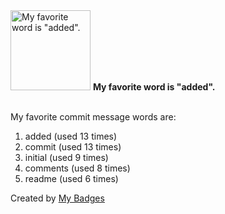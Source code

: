 <img src="https://my-badges.github.io/my-badges/favorite-word.png" alt="My favorite word is &quot;added&quot;." title="My favorite word is &quot;added&quot;." width="128">
<strong>My favorite word is &quot;added&quot;.</strong>
<br><br>

My favorite commit message words are:

1. added (used 13 times)
2. commit (used 13 times)
3. initial (used 9 times)
4. comments (used 8 times)
5. readme (used 6 times)


Created by <a href="https://github.com/my-badges/my-badges">My Badges</a>